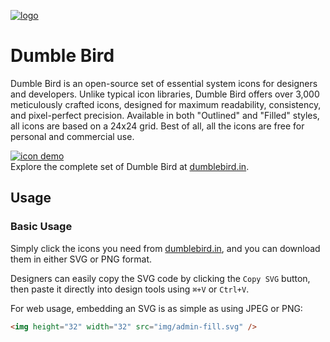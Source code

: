 [![logo](./.github/files/logo-github.svg)](https://dumblebird.in) 

# Dumble Bird
Dumble Bird is an open-source set of essential system icons for designers and developers. Unlike typical icon libraries, Dumble Bird offers over 3,000 meticulously crafted icons, designed for maximum readability, consistency, and pixel-perfect precision. Available in both "Outlined" and "Filled" styles, all icons are based on a 24x24 grid. Best of all, all the icons are free for personal and commercial use.

[![icon demo](./.github/files/preview.svg)](https://dumblebird.in)  
Explore the complete set of Dumble Bird at [dumblebird.in](https://dumblebird.in).

## Usage

### Basic Usage

Simply click the icons you need from [dumblebird.in](https://dumblebird.in), and you can download them in either SVG or PNG format.

Designers can easily copy the SVG code by clicking the `Copy SVG` button, then paste it directly into design tools using `⌘+V` or `Ctrl+V`.

For web usage, embedding an SVG is as simple as using JPEG or PNG:

```html
<img height="32" width="32" src="img/admin-fill.svg" />
